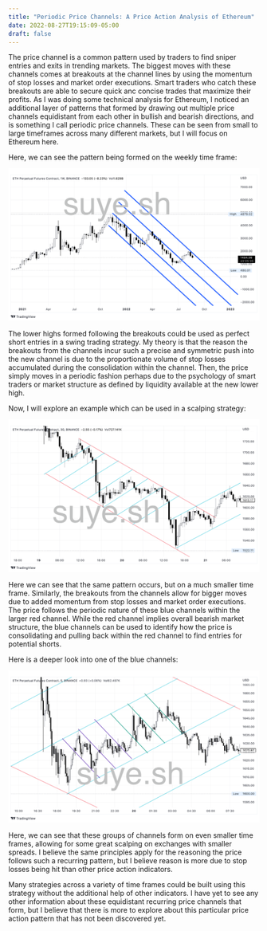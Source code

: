 ```yaml
---
title: "Periodic Price Channels: A Price Action Analysis of Ethereum"
date: 2022-08-27T19:15:09-05:00
draft: false
---
```


The price channel is a common pattern used by traders to find sniper entries and exits in trending markets. The biggest moves with these channels comes at breakouts at the channel lines by using the momentum of stop losses and market order executions. Smart traders who catch these breakouts are able to secure quick anc concise trades that maximize their profits. As I was doing some technical analysis for Ethereum, I noticed an additional layer of patterns that formed by drawing out multiple price channels equidistant from each other in bullish and bearish directions, and is something I call periodic price channels. These can be seen from small to large timeframes across many different markets, but I will focus on Ethereum here.

Here, we can see the pattern being formed on the weekly time frame:

![ETH Weekly Periodic Price Channels](/periodic_price_channels/ETH_W1.png "ETH W1 Periodic Price Channels")

The lower highs formed following the breakouts could be used as perfect short entries in a swing trading strategy. My theory is that the reason the breakouts from the channels incur such a precise and symmetric push into the new channel is due to the proportionate volume of stop losses accumulated during the consolidation within the channel. Then, the price simply moves in a periodic fashion perhaps due to the psychology of smart traders or market structure as defined by liquidity available at the new lower high. 

Now, I will explore an example which can be used in a scalping strategy:

![ETH 30 Minute Periodic Price Channels](/periodic_price_channels/ETH_M30.png "ETH M30 Periodic Price Channels")

Here we can see that the same pattern occurs, but on a much smaller time frame. Similarly, the breakouts from the channels allow for bigger moves due to added momentum from stop losses and market order executions. The price follows the periodic nature of these blue channels within the larger red channel. While the red channel implies overall bearish market structure, the blue channels can be used to identify how the price is consolidating and pulling back within the red channel to find entries for potential shorts.

Here is a deeper look into one of the blue channels:

![ETH 5 Minute Periodic Price Channels](/periodic_price_channels/ETH_M5.png "ETH M5 Periodic Price Channels")

Here, we can see that these groups of channels form on even smaller time frames, allowing for some great scalping on exchanges with smaller spreads. I believe the same principles apply for the reasoning the price follows such a recurring pattern, but I believe reason is more due to stop losses being hit than other price action indicators.

Many strategies across a variety of time frames could be built using this strategy without the additional help of other indicators. I have yet to see any other information about these equidistant recurring price channels that form, but I believe that there is more to explore about this particular price action pattern that has not been discovered yet.
